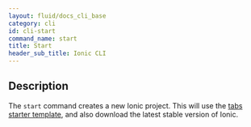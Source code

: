 ```yaml
---
layout: fluid/docs_cli_base
category: cli
id: cli-start
command_name: start
title: Start
header_sub_title: Ionic CLI
---
```


## Description

The `start` command creates a new Ionic project. This will use the [tabs starter template](https://github.com/driftyco/ionic2-starter-tabs), and also download the latest stable version of Ionic.
